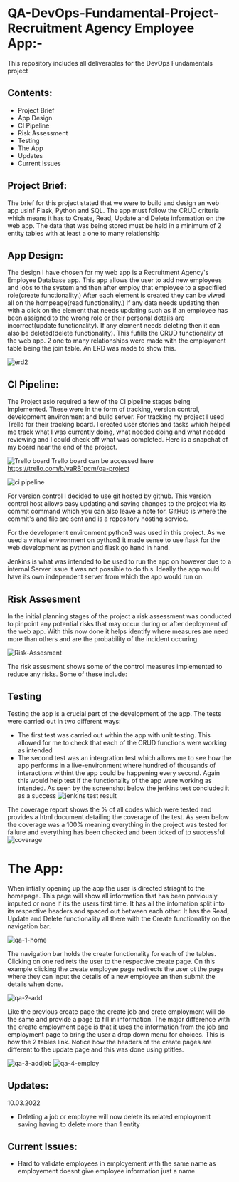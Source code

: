 # QA-DevOps-Fundamental-Project- Recruitment Agency Employee App:-
This repository includes all deliverables for the DevOps Fundamentals project

## Contents:

- Project Brief
- App Design
- CI Pipeline
- Risk Assessment
- Testing
- The App
- Updates
- Current Issues

## Project Brief:

The brief for this project stated that we were to build and design an web app usinf Flask, Python and SQL. The app must follow the CRUD criteria which means it has to Create, Read, Update and Delete information on the web app. The data that was being stored must be held in a minimum of 2 entity tables with at least a one to many relationship

## App Design:

The design I have chosen for my web app is a Recruitment Agency's Employee Database app. This app allows the user to add new employees and jobs to the system and then after employ that employee to a specifiied role(create functionality.) After each element is created they can be viwed all on the hompeage(read functionality.) If any data needs updating then with a click on the element that needs updating such as if an employee has been assigned to the wrong role or their personal details are incorrect(update functionality). If any element needs deleting then it can also be deleted(delete functionality). This fufills the CRUD functionality of the web app. 2 one to many relationships were made with the employment table being the join table. An ERD was made to show this.

![erd2](https://user-images.githubusercontent.com/99325859/157317506-1ca0fe9d-6bdc-45c3-aefb-638a32d7dc8b.png)

## CI Pipeline:

The Project aslo required a few of the CI pipeline stages being implemented. These were in the form of tracking, version control, development environment and build server. For tracking my project I used Trello for their tracking board. I created user stories and tasks which helped me track what I was currently doing, what needed doing and what needed reviewing and I could check off what was completed. Here is a snapchat of my board near the end of the project.

![Trello board](https://user-images.githubusercontent.com/99325859/157636066-a2f944f9-4c2f-4104-afad-b0d2aad9cbc4.png)
Trello board can be accessed here https://trello.com/b/vaRB1pcm/qa-project

![ci pipeline](https://user-images.githubusercontent.com/99325859/157665986-dd55a1c5-8ce0-46d8-a90f-04435bc7cc4c.png)

For version control I decided to use git hosted by github. This version control host allows easy updating and saving changes to the project via its commit command which you can also leave a note for. GitHub is where the commit's and file are sent and is a repository hosting service.

For the development environment python3 was used in this project. As we used a virtual environment on python3 it made sense to use flask for the web development as python and flask go hand in hand.

Jenkins is what was intended to be used to run the app on however due to a internal Server issue it was not possible to do this. Ideally the app would have its own independent server from which the app would run on. 

## Risk Assesment

In the initial planning stages of the project a risk assessment was conducted to pinpoint any potential risks that may occur during or after deployment of the web app. With this now done it helps identify where measures are need more than others and are the probability of the incident occuring. 

![Risk-Assesment](https://user-images.githubusercontent.com/99325859/157317984-c48cf0bb-802d-4e68-9403-7ad889647f78.png)

The risk assesment shows some of the control measures implemented to reduce any risks. Some of these include:



## Testing 

Testing the app is a crucial part of the development of the app. The tests were carried out in two different ways:

- The first test was carried out within the app with unit testing. This allowed for me to check that each of the CRUD functions were working as intended
- The second test was an intergration test which allows me to see how the app performs in a live-environment where hundred of thousands of interactions withint the app could be happening every second. Again this would help test if the functionality of the app were working as intended. As seen by the screenshot below the jenkins test concluded it as a success
![jenkins test result](https://user-images.githubusercontent.com/99325859/157643398-a93f71d9-f484-46d5-aca9-a03ed16e277e.png)

The coverage report shows the % of all codes which were tested and provides a html document detailing the coverage of the test. As seen below the coverage was a 100% meaning everything in the project was tested for failure and everything has been checked and been ticked of to successful 
![coverage](https://user-images.githubusercontent.com/99325859/157643413-67ca00a4-e575-4cce-9212-e16e5b2f3db0.png)


# The App:

When intially opening up the app the user is directed striaght to the homepage. This page will show all information that has been previously imputed or none if its the users first time. It has all the infomation split into its respective headers and spaced out between each other. It has the Read, Update and Delete functionality all there with the Create functionality on the navigation bar.

![qa-1-home](https://user-images.githubusercontent.com/99325859/157319275-a5ae591f-f142-4035-9fec-c63ac8bd9e57.png)

The navigation bar holds the create functionality for each of the tables. Clicking on one redirets the user to the respective create page. On this example clicking the create employee page redirects the user ot the page where they can input the details of a new employee an then submit the details when done. 

![qa-2-add](https://user-images.githubusercontent.com/99325859/157319613-a12847bd-6e86-4ae1-97b7-afd457e4c211.png)

Like the previous create page the create job and crete employment will do the same and provide a page to fill in information. The major difference with the create employment page is that it uses the information from the job and employment page to bring the user a drop down menu for choices. This is how the 2 tables link. Notice how the headers of the create pages are different to the update page and this was done using ptitles. 

![qa-3-addjob](https://user-images.githubusercontent.com/99325859/157320080-f932aac9-bc0b-44ea-a6d7-68576aec032d.png)
![qa-4-employ](https://user-images.githubusercontent.com/99325859/157320099-1f76d881-9464-4201-ad8a-eaf9959ca04e.png)

## Updates:

10.03.2022
 - Deleting a job or employee will now delete its related employment saving having to delete more than 1 entity

## Current Issues:

- Hard to validate employees in employement with the same name as employement doesnt give employee information just a name

